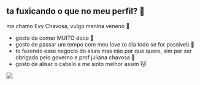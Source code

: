 ## ta fuxicando o que no meu perfil? 🤔

me chamo Evy Chavosa, vulgo menina veneno 🐍

- gosto de comer MUITO doce 🍫
- gosto de passar um tempo com meu love (o dia todo se for possivel) 💌
- to fazendo esse negocio do alura mas não por que quero, sim por ser obrigada pelo governo e prof juliana chavosa 🧐
- gosto de alisar o cabelo e me sinto melhor assim 🐱



![](https://media1.tenor.com/m/xVmN35rp_9gAAAAC/laughing-shirley-temple.gif)
